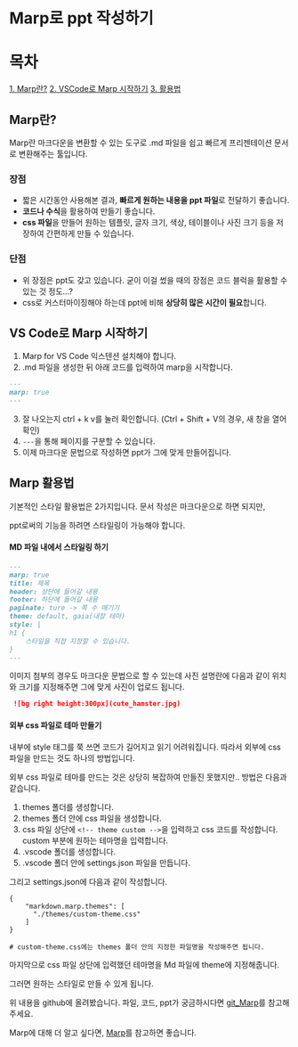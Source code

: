 # Marp로 ppt 작성하기

# 목차
[1. Marp란?](#marp란)
[2. VSCode로 Marp 시작하기](#vs-code로-marp-시작하기)
[3. 활용법](#marp-활용법)

## Marp란?
Marp란 마크다운을 변환할 수 있는 도구로 .md 파일을 쉽고 빠르게 프리젠테이션 문서로 변환해주는 툴입니다.

### 장점
- 짧은 시간동안 사용해본 결과, **빠르게 원하는 내용을 ppt 파일**로 전달하기 좋습니다.
- **코드나 수식**을 활용하여 만들기 좋습니다.
- **css 파일**을 만들어 원하는 템플릿, 글자 크기, 색상, 테이블이나 사진 크기 등을 저장하여 간편하게 만들 수 있습니다.

### 단점
- 위 장점은 ppt도 갖고 있습니다. 굳이 이걸 썼을 때의 장점은 코드 블럭을 활용할 수 있는 것 정도...?
- css로 커스터마이징해야 하는데 ppt에 비해 **상당히 많은 시간이 필요**합니다.

## VS Code로 Marp 시작하기

1. Marp for VS Code 익스텐션 설치해야 합니다.
2. .md 파일을 생성한 뒤 아래 코드를 입력하여 marp을 시작합니다.
```md
---
marp: true
---
```
3. 잘 나오는지 ctrl + k v를 눌러 확인합니다. (Ctrl + Shift + V의 경우, 새 창을 열어 확인)
4. `---`을 통해 페이지를 구분할 수 있습니다.
5. 이제 마크다운 문법으로 작성하면 ppt가 그에 맞게 만들어집니다.

## Marp 활용법

기본적인 스타일 활용법은 2가지입니다. 문서 작성은 마크다운으로 하면 되지만,

ppt로써의 기능을 하려면 스타일링이 가능해야 합니다.

#### MD 파일 내에서 스타일링 하기
```md
---
marp: true
title: 제목
header: 상단에 들어갈 내용
footer: 하단에 들어갈 내용
paginate: ture -> 쪽 수 매기기
theme: default, gaia(내장 테마)
style: |
h1 {
    스타일을 직접 지정할 수 있습니다.
}
---
```

이미지 첨부의 경우도 마크다운 문법으로 할 수 있는데 사진 설명란에 다음과 같이 위치와 크기를 지정해주면
그에 맞게 사진이 업로드 됩니다.
```md
 ![bg right height:300px](cute_hamster.jpg)
```

#### 외부 css 파일로 테마 만들기

내부에 style 태그를 쭉 쓰면 코드가 길어지고 읽기 어려워집니다. 따라서 외부에 css 파일을 만드는 것도 하나의 방법입니다.

외부 css 파일로 테마를 만드는 것은 상당히 복잡하여 만들진 못했지만.. 방법은 다음과 같습니다.

1. themes 폴더를 생성합니다.
2. themes 폴더 안에 css 파일을 생성합니다.
3. css 파일 상단에 `<!-- theme custom -->`을 입력하고 css 코드를 작성합니다. custom 부분에 원하는 테마명을 입력합니다.
4. .vscode 폴더를 생성합니다.
5. .vscode 폴더 안에 settings.json 파일을 만듭니다.

그리고 settings.json에 다음과 같이 작성합니다.
```
{
    "markdown.marp.themes": [
      "./themes/custom-theme.css"
    ]
}

# custom-theme.css에는 themes 폴더 안의 지정한 파일명을 작성해주면 됩니다.
```

마지막으로 css 파일 상단에 입력했던 테마명을 Md 파일에 theme에 지정해줍니다.

그러면 원하는 스타일로 만들 수 있게 됩니다. 

위 내용을 github에 올려봤습니다. 파일, 코드, ppt가 궁금하시다면 [git_Marp](https://github.com/Donggyu-Kim1/Marp)를 참고해주세요.

Marp에 대해 더 알고 싶다면, [Marp](https://marpit.marp.app/directives)를 참고하면 좋습니다.